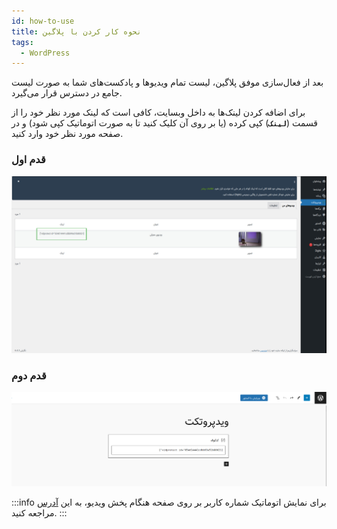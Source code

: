 ```yaml
---
id: how-to-use
title: نحوه کار کردن با پلاگین
tags:
  - WordPress
---
```


بعد از فعال‌سازی موفق پلاگین، لیست تمام ویدیوها و پادکست‌های شما به صورت لیست جامع در دسترس قرار می‌گیرد.

برای اضافه کردن لینک‌ها به داخل وبسایت، کافی است که لینک مورد نظر خود را از قسمت (**`لینک`**) کپی کرده (یا بر روی آن کلیک کنید تا به صورت اتوماتیک کپی شود) و در صفحه مورد نظر خود وارد کنید.

### قدم اول

![Step 1](./img/05.jpg)

### قدم دوم

![Step 2](./img/06.png)

:::info
برای نمایش اتوماتیک شماره کاربر بر روی صفحه هنگام پخش ویدیو، به این [آدرس](./07-show-user-mobile.md) مراجعه کنید.
:::
